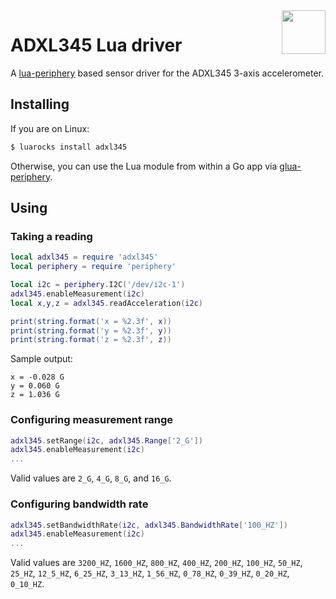 <img align="right" src="adxl345.png" width="70">

# ADXL345 Lua driver

A [lua-periphery](https://github.com/vsergeev/lua-periphery) based sensor driver for the ADXL345 3-axis accelerometer.

## Installing

If you are on Linux:

```sh
$ luarocks install adxl345
```

Otherwise, you can use the Lua module from within a Go app via [glua-periphery](https://github.com/BixData/gluaperiphery).

## Using

### Taking a reading

```lua
local adxl345 = require 'adxl345'
local periphery = require 'periphery'

local i2c = periphery.I2C('/dev/i2c-1')
adxl345.enableMeasurement(i2c)
local x,y,z = adxl345.readAcceleration(i2c)

print(string.format('x = %2.3f', x))
print(string.format('y = %2.3f', y))
print(string.format('z = %2.3f', z))
```

Sample output:

```
x = -0.028 G
y = 0.060 G
z = 1.036 G
```

### Configuring measurement range

```lua
adxl345.setRange(i2c, adxl345.Range['2_G'])
adxl345.enableMeasurement(i2c)
...
```

Valid values are `2_G`, `4_G`, `8_G`, and `16_G`.

### Configuring bandwidth rate

```lua
adxl345.setBandwidthRate(i2c, adxl345.BandwidthRate['100_HZ'])
adxl345.enableMeasurement(i2c)
...
```

Valid values are `3200_HZ`, `1600_HZ`, `800_HZ`, `400_HZ`, `200_HZ`, `100_HZ`, `50_HZ`, `25_HZ`, `12_5_HZ`, `6_25_HZ`, `3_13_HZ`, `1_56_HZ`, `0_78_HZ`, `0_39_HZ`, `0_20_HZ`, `0_10_HZ`.
